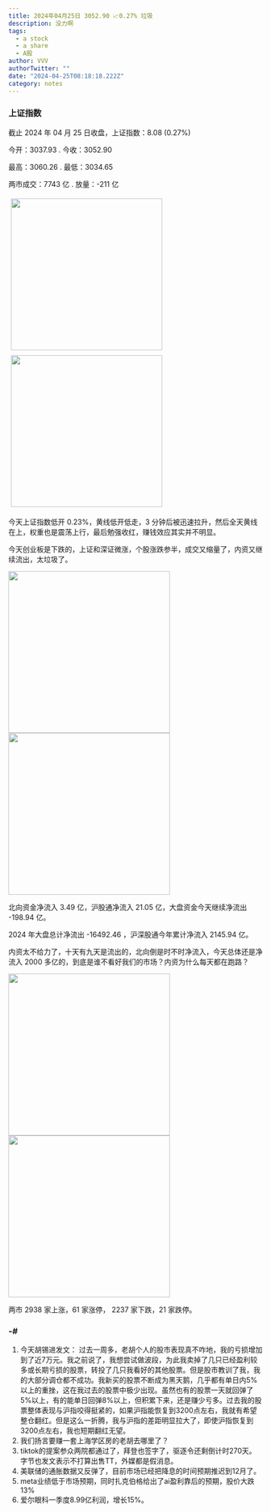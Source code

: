 ```yaml
---
title: 2024年04月25日 3052.90 📈0.27% 垃圾
description: 没力啊
tags:
  - a stock
  - a share
  - A股
author: VVV
authorTwitter: ""
date: "2024-04-25T08:18:18.222Z"
category: notes
---
```


### 上证指数

截止 2024 年 04 月 25 日收盘，上证指数：<span class="font-semibold text-r-5">8.08 (0.27%)</span>

今开：<span class="font-semibold text-g-5">3037.93 </span> . 今收：<span class="font-semibold text-r-5">3052.90 </span>

最高：<span class="font-semibold text-r-5">3060.26 </span> . 最低：<span class="font-semibold text-g-5">3034.65 </span>

两市成交：<span class="font-semibold">7743 亿</span> . 放量：<span class="font-semibold text-g-6">-211 亿</span>

<img src="/images/uploads/2024-04/20240425-zs-sh.png" style="width: 300px;display:inline-block;margin: 5px">
<img src="/images/uploads/2024-04/20240425-zs-sh-rk.png" style="width: 300px;display:inline-block;margin: 5px">

今天上证指数低开 0.23%，黄线低开低走，3 分钟后被迅速拉升，然后全天黄线在上，权重也是震荡上行，最后勉强收红，赚钱效应其实并不明显。

今天创业板是下跌的，上证和深证微涨，个股涨跌参半，成交又缩量了，内资又继续流出，太垃圾了。

<img src="/images/uploads/2024-04/20240425-zs-global.png" width="320">
<img src="/images/uploads/2024-04/20240425-zs-bs.png" width="320">

北向资金净流入 <span class="font-semibold text-r-5">3.49 亿</span>，沪股通净流入 <span class="font-semibold text-r-5">21.05 亿</span>，大盘资金今天继续净流出 <span class="font-semibold text-g-6">-198.94 亿</span>。

2024 年大盘总计净流出 <span class="font-semibold text-g-8">-16492.46 </span>，沪深股通今年累计净流入 <span class="font-semibold text-r-7">2145.94 </span>亿。

内资太不给力了，十天有九天是流出的，北向倒是时不时净流入，今天总体还是净流入 2000 多亿的，到底是谁不看好我们的市场？内资为什么每天都在跑路？

<img src="/images/uploads/2024-04/20240425-zs-as.png" width="320">
<img src="/images/uploads/2024-04/20240425-zs-zdtj.png" width="320">

两市 <span class="font-semibold text-r-6">2938</span> 家上涨，61 家涨停， <span class="text-g-6">2237</span> 家下跌，21 家跌停。

### -#

1. 今天胡锡进发文：
   过去一周多，老胡个人的股市表现真不咋地，我的亏损增加到了近7万元。我之前说了，我想尝试做波段，为此我卖掉了几只已经盈利较多或长期亏损的股票，转投了几只我看好的其他股票。但是股市教训了我，我的大部分调仓都不成功。我新买的股票不断成为黑天鹅，几乎都有单日内5%以上的重挫，这在我过去的股票中极少出现。虽然也有的股票一天就回弹了5%以上，有的能单日回弹8%以上，但积累下来，还是赚少亏多。过去我的股票整体表现与沪指咬得挺紧的，如果沪指能恢复到3200点左右，我就有希望整仓翻红。但是这么一折腾，我与沪指的差距明显拉大了，即使沪指恢复到3200点左右，我也短期翻红无望。
2. 我们扬言要赚一套上海学区房的老胡去哪里了？
3. tiktok的提案参众两院都通过了，拜登也签字了，驱逐令还剩倒计时270天。字节也发文表示不打算出售TT，外媒都是假消息。
4. 美联储的通胀数据又反弹了，目前市场已经把降息的时间预期推迟到12月了。
5. meta业绩低于市场预期，同时扎克伯格给出了ai盈利靠后的预期，股价大跌13%
6. 爱尔眼科一季度8.99亿利润，增长15%。
